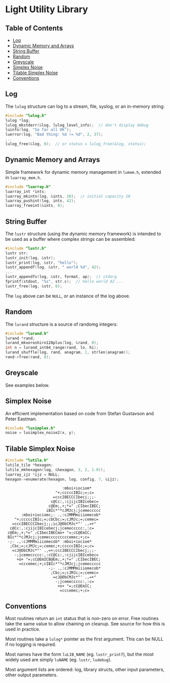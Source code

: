 
# Light Utility Library

## Table of Contents

  * [Log](#log)
  * [Dynamic Memory and Arrays](#dynamic-memory-and-arrays)
  * [String Buffer](#string-buffer)
  * [Random](#random)
  * [Greyscale](#greyscale)
  * [Simplex Noise](#simplex-noise)
  * [Tilable Simplex Noise](#tilable-simplex-noise)
  * [Conventions](#conventions)

## Log

The `lulog` structure can log to a stream, file, syslog, or an in-memory
string:

```c
#include "lulog.h"
lulog *log;
lulog_mkstderr(&log, lulog_level_info);  // don't display debug
luinfo(log, "So far all OK");
luerror(log, "Bad thing: %d != %d", 2, 37);
...
lulog_free(&log, 0);  // or status = lulog_free(&log, status);
```

## Dynamic Memory and Arrays

Simple framework for dynamic memory management in `lumem.h`, extended
in `luarray_mem.h`.

```c
#include "luarray.h"
luarray_int *ints;
luarray_mkintn(log, &ints, 10);  // initial capacity 10
luarray_pushint(log, ints, 42);
luarray_freeint(&ints, 0);
``` 

## String Buffer

The `lustr` structure (using the dynamic memory framework) is intended to 
be used as a buffer where complex strings can be assembled:

```c
#include "lustr.h"
lustr str;
lustr_init(log, &str);
lustr_print(log, &str, "hello");
lustr_appendf(log, &str, " world %d", 42);
...
lustr_appendfv(log, &str, format, ap);  // stdarg
fprintf(stdout, "%s", str.c);  // hello world 42 ...
lustr_free(log, &str, 0); 
```

The `log` above can be `NULL`, or an instance of the log above.

## Random

The `lurand` structure is a source of randomg integers:

```c
#include "lurand.h"
lurand *rand;
lurand_mkxoroshiro128plus(log, &rand, 0);
int n = lurand_int64_range(rand, lo, hi);
lurand_shuffle(log, rand, anagram, 1, strlen(anagram));
rand->free(rand, 0);
```

## Greyscale

See examples below.

## Simplex Noise

An efficient implementation based on code from Stefan Gustavson and
Peter Eastman.

```c
#include "lusimplex.h"
noise = lusimplex_noise2(x, y);
```

## Tilable Simplex Noise

```c
#include "lutile.h"
lutile_tile *hexagon;
lutile_mkhexagon(log, &hexagon, 3, 2, 1.0));
luarray_ijz *ijz = NULL;
hexagon->enumerate(hexagon, log, config, 7, &ijz);
```

```
                         :mboi+iociom*     
                      "+;cccccIBIc;=;c=    
                     =cccIBECCCIbecj;;;-   
                    c@Cc:,:cjijcIBIcebec=  
                   c@Em;,+;*=" ;CIbecIBEC; 
                  iBIc*"*cJMJcj;jcemeccccc 
       :mboi+iociomc;- .,:cJMMMmiiiomecob* 
    "+;cccccIBIc;=;cbCbc;=;cJMJc;=;cemec=  
   =cccIBECCCIbecj;;;icJ@ObCMJc*"' .,=+"   
  c@Cc:,:cjijcIBIcebecj;jcemeccccc:,:c=    
 c@Em;,+;*=" ;CIbecIBECmo+ "=;cC@EmIC;     
 BIc*"*cJMJcj;jcemecccccccccemec;+;c=      
 -;- .,:cJMMMmiiiomecob* :mboi+iociom*     
  ;Cbc;=;cJMJc;=;cemec;+;cccccIBIc;=;c=    
   =cJ@ObCMJc*"' .,=+;cccIBECCCIbecj;;;-   
    -;jcemeccccc:,:cC@Cc:,:cjijcIBIcebec=  
     +o+ "=;cC@EmICB@Em;,+;*=" ;CIbecIBEC; 
      =cccemec;+;cIBIc*"*cJMJcj;jcemeccccc 
                   -;- .,:cJMMMmiiiomecob* 
                    ;Cbc;=;cJMJc;=;cemec=  
                     =cJ@ObCMJc*"' .,=+"   
                      -;jcemeccccc:,:c=    
                       +o+ "=;cC@EmIC;     
                        =cccemec;+;c=     
```

## Conventions

Most routines return an `int` status that is non-zero on error.  Free
routines take the same value to allow chaining on cleanup.  See source
for how this is used in practice.

Most routines take a `lulog*` pointer as the first argument.  This can
be NULL if no logging is required.

Most names have the form `luLIB_NAME` (eg. `lustr_printf`), but the most
widely used are simply `luNAME` (eg. `lustr`, `ludebug`).

Most argument lists are ordered: log, library structs, other input parameters,
other output parameters.
